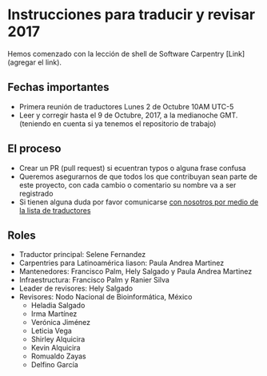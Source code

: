 # Instrucciones para traducir y revisar 2017

Hemos comenzado con la lección de shell de Software Carpentry [Link](agregar el link).

## Fechas importantes

* Primera reunión de traductores Lunes 2 de Octubre 10AM UTC-5
* Leer y corregir hasta el 9 de Octubre, 2017, a la medianoche GMT. (teniendo en cuenta si ya tenemos el repositorio de trabajo) 

## El proceso

* Crear un PR (pull request) si ecuentran typos o alguna frase confusa
* Queremos asegurarnos de que todos los que contribuyan sean parte de este proyecto, con cada cambio o comentario su nombre va a ser registrado 
* Si tienen alguna duda por favor comunicarse [con nosotros por medio de la lista de traductores](https://groups.google.com/forum/#!forum/carpentries-traductores)

## Roles

* Traductor principal: Selene Fernandez
* Carpentries para Latinoamérica liason: Paula Andrea Martinez
* Mantenedores: Francisco Palm, Hely Salgado y Paula Andrea Martinez
* Infraestructura: Francisco Palm y Ranier Silva
* Leader de revisores: Hely Salgado
* Revisores: Nodo Nacional de Bioinformática, México
  * Heladia Salgado 
  * Irma Martínez 
  * Verónica Jiménez 
  * Leticia Vega  
  * Shirley Alquicira 
  * Kevin Alquicira
  * Romualdo Zayas  
  * Delfino García 
